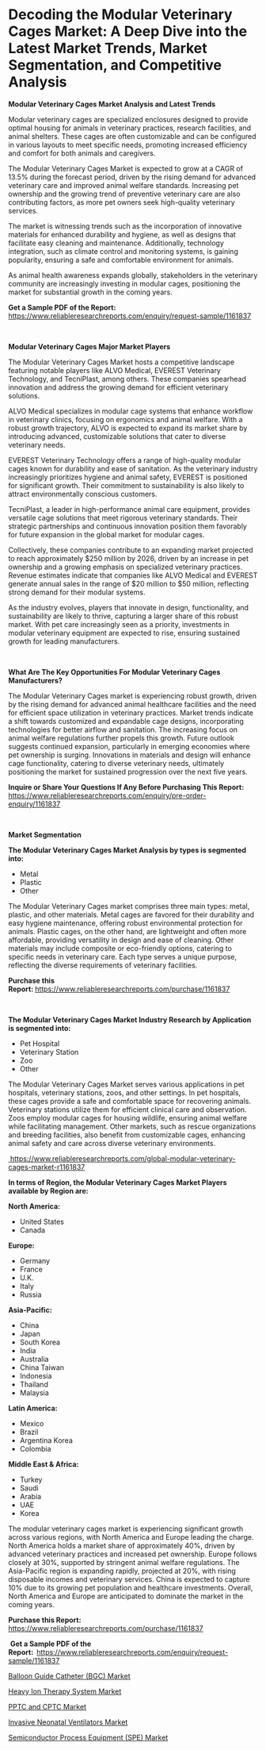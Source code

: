 <p><h1>Decoding the Modular Veterinary Cages Market: A Deep Dive into the Latest Market Trends, Market Segmentation, and Competitive Analysis</h1></p><p><strong>Modular Veterinary Cages Market Analysis and Latest Trends</strong></p>
<p><p>Modular veterinary cages are specialized enclosures designed to provide optimal housing for animals in veterinary practices, research facilities, and animal shelters. These cages are often customizable and can be configured in various layouts to meet specific needs, promoting increased efficiency and comfort for both animals and caregivers. </p><p>The Modular Veterinary Cages Market is expected to grow at a CAGR of 13.5% during the forecast period, driven by the rising demand for advanced veterinary care and improved animal welfare standards. Increasing pet ownership and the growing trend of preventive veterinary care are also contributing factors, as more pet owners seek high-quality veterinary services. </p><p>The market is witnessing trends such as the incorporation of innovative materials for enhanced durability and hygiene, as well as designs that facilitate easy cleaning and maintenance. Additionally, technology integration, such as climate control and monitoring systems, is gaining popularity, ensuring a safe and comfortable environment for animals. </p><p>As animal health awareness expands globally, stakeholders in the veterinary community are increasingly investing in modular cages, positioning the market for substantial growth in the coming years.</p></p>
<p><strong>Get a Sample PDF of the Report:&nbsp;</strong> <a href="https://www.reliableresearchreports.com/enquiry/request-sample/1161837?utm_campaign=24&utm_medium=2&utm_source=Github&utm_content=ia&utm_term=12102024&utm_id=modular-veterinary-cages">https://www.reliableresearchreports.com/enquiry/request-sample/1161837</a></p>
<p>&nbsp;</p>
<p><strong>Modular Veterinary Cages Major Market Players</strong></p>
<p><p>The Modular Veterinary Cages Market hosts a competitive landscape featuring notable players like ALVO Medical, EVEREST Veterinary Technology, and TecniPlast, among others. These companies spearhead innovation and address the growing demand for efficient veterinary solutions.</p><p>ALVO Medical specializes in modular cage systems that enhance workflow in veterinary clinics, focusing on ergonomics and animal welfare. With a robust growth trajectory, ALVO is expected to expand its market share by introducing advanced, customizable solutions that cater to diverse veterinary needs.</p><p>EVEREST Veterinary Technology offers a range of high-quality modular cages known for durability and ease of sanitation. As the veterinary industry increasingly prioritizes hygiene and animal safety, EVEREST is positioned for significant growth. Their commitment to sustainability is also likely to attract environmentally conscious customers.</p><p>TecniPlast, a leader in high-performance animal care equipment, provides versatile cage solutions that meet rigorous veterinary standards. Their strategic partnerships and continuous innovation position them favorably for future expansion in the global market for modular cages.</p><p>Collectively, these companies contribute to an expanding market projected to reach approximately $250 million by 2026, driven by an increase in pet ownership and a growing emphasis on specialized veterinary practices. Revenue estimates indicate that companies like ALVO Medical and EVEREST generate annual sales in the range of $20 million to $50 million, reflecting strong demand for their modular systems.</p><p>As the industry evolves, players that innovate in design, functionality, and sustainability are likely to thrive, capturing a larger share of this robust market. With pet care increasingly seen as a priority, investments in modular veterinary equipment are expected to rise, ensuring sustained growth for leading manufacturers.</p></p>
<p>&nbsp;</p>
<p><strong>What Are The Key Opportunities For Modular Veterinary Cages Manufacturers?</strong></p>
<p><p>The Modular Veterinary Cages market is experiencing robust growth, driven by the rising demand for advanced animal healthcare facilities and the need for efficient space utilization in veterinary practices. Market trends indicate a shift towards customized and expandable cage designs, incorporating technologies for better airflow and sanitation. The increasing focus on animal welfare regulations further propels this growth. Future outlook suggests continued expansion, particularly in emerging economies where pet ownership is surging. Innovations in materials and design will enhance cage functionality, catering to diverse veterinary needs, ultimately positioning the market for sustained progression over the next five years.</p></p>
<p><strong>Inquire or Share Your Questions If Any Before Purchasing This Report:</strong> <a href="https://www.reliableresearchreports.com/enquiry/pre-order-enquiry/1161837?utm_campaign=24&utm_medium=2&utm_source=Github&utm_content=ia&utm_term=12102024&utm_id=modular-veterinary-cages">https://www.reliableresearchreports.com/enquiry/pre-order-enquiry/1161837</a></p>
<p>&nbsp;</p>
<p><strong>Market Segmentation</strong></p>
<p><strong>The Modular Veterinary Cages Market Analysis by types is segmented into:</strong></p>
<p><ul><li>Metal</li><li>Plastic</li><li>Other</li></ul></p>
<p><p>The Modular Veterinary Cages market comprises three main types: metal, plastic, and other materials. Metal cages are favored for their durability and easy hygiene maintenance, offering robust environmental protection for animals. Plastic cages, on the other hand, are lightweight and often more affordable, providing versatility in design and ease of cleaning. Other materials may include composite or eco-friendly options, catering to specific needs in veterinary care. Each type serves a unique purpose, reflecting the diverse requirements of veterinary facilities.</p></p>
<p><strong>Purchase this Report:&nbsp;</strong><a href="https://www.reliableresearchreports.com/purchase/1161837?utm_campaign=24&utm_medium=2&utm_source=Github&utm_content=ia&utm_term=12102024&utm_id=modular-veterinary-cages">https://www.reliableresearchreports.com/purchase/1161837</a></p>
<p>&nbsp;</p>
<p><strong>The Modular Veterinary Cages Market Industry Research by Application is segmented into:</strong></p>
<p><ul><li>Pet Hospital</li><li>Veterinary Station</li><li>Zoo</li><li>Other</li></ul></p>
<p><p>The Modular Veterinary Cages Market serves various applications in pet hospitals, veterinary stations, zoos, and other settings. In pet hospitals, these cages provide a safe and comfortable space for recovering animals. Veterinary stations utilize them for efficient clinical care and observation. Zoos employ modular cages for housing wildlife, ensuring animal welfare while facilitating management. Other markets, such as rescue organizations and breeding facilities, also benefit from customizable cages, enhancing animal safety and care across diverse veterinary environments.</p></p>
<p><a href="https://www.reliableresearchreports.com/global-modular-veterinary-cages-market-r1161837?utm_campaign=24&utm_medium=2&utm_source=Github&utm_content=ia&utm_term=12102024&utm_id=modular-veterinary-cages">&nbsp;https://www.reliableresearchreports.com/global-modular-veterinary-cages-market-r1161837</a></p>
<p><strong>In terms of Region, the Modular Veterinary Cages Market Players available by Region are:</strong></p>
<p>
    <p> <strong> North America: </strong>
        <ul>
            <li>United States</li>
            <li>Canada</li>
        </ul>
        </p> 
    <p> <strong> Europe: </strong>
        <ul>
            <li>Germany</li>
            <li>France</li>
            <li>U.K.</li>
            <li>Italy</li>
            <li>Russia</li>
        </ul>
        </p> 
    <p> <strong> Asia-Pacific: </strong>
        <ul>
            <li>China</li>
            <li>Japan</li>
            <li>South Korea</li>
            <li>India</li>
            <li>Australia</li>
            <li>China Taiwan</li>
            <li>Indonesia</li>
            <li>Thailand</li>
            <li>Malaysia</li>
        </ul>
        </p> 
    <p> <strong> Latin America: </strong>
        <ul>
            <li>Mexico</li>
            <li>Brazil</li>
            <li>Argentina Korea</li>
            <li>Colombia</li>
        </ul>
        </p> 
    <p> <strong> Middle East & Africa: </strong>
        <ul>
            <li>Turkey</li>
            <li>Saudi</li>
            <li>Arabia</li>
            <li>UAE</li>
            <li>Korea</li>
        </ul>
    </p>
    </p>
<p><p>The modular veterinary cages market is experiencing significant growth across various regions, with North America and Europe leading the charge. North America holds a market share of approximately 40%, driven by advanced veterinary practices and increased pet ownership. Europe follows closely at 30%, supported by stringent animal welfare regulations. The Asia-Pacific region is expanding rapidly, projected at 20%, with rising disposable incomes and veterinary services. China is expected to capture 10% due to its growing pet population and healthcare investments. Overall, North America and Europe are anticipated to dominate the market in the coming years.</p></p>
<p><strong>Purchase this Report: </strong><a href="https://www.reliableresearchreports.com/purchase/1161837?utm_campaign=24&utm_medium=2&utm_source=Github&utm_content=ia&utm_term=12102024&utm_id=modular-veterinary-cages">https://www.reliableresearchreports.com/purchase/1161837</a></p>
<p>&nbsp;<strong>Get a Sample PDF of the Report:&nbsp;&nbsp;</strong><a href="https://www.reliableresearchreports.com/enquiry/request-sample/1161837?utm_campaign=24&utm_medium=2&utm_source=Github&utm_content=ia&utm_term=12102024&utm_id=modular-veterinary-cages">https://www.reliableresearchreports.com/enquiry/request-sample/1161837</a></p>
<p><strong></strong></p>
<p><p><a href="https://github.com/maniehilp9ib/Market-Research-Report-List-1/blob/main/balloon-guide-catheter-bgc-market.md?utm_campaign=24&utm_medium=2&utm_source=Github&utm_content=ia&utm_term=12102024&utm_id=modular-veterinary-cages">Balloon Guide Catheter (BGC) Market</a></p><p><a href="https://github.com/burdgexaraeqn/Market-Research-Report-List-1/blob/main/heavy-ion-therapy-system-market.md?utm_campaign=24&utm_medium=2&utm_source=Github&utm_content=ia&utm_term=12102024&utm_id=modular-veterinary-cages">Heavy Ion Therapy System Market</a></p><p><a href="https://www.linkedin.com/pulse/pptc-cptc-landscape-product-spectrum-market-trajectories-2024-2031-2vnge?utm_campaign=24&utm_medium=2&utm_source=Github&utm_content=ia&utm_term=12102024&utm_id=modular-veterinary-cages">PPTC and CPTC Market</a></p><p><a href="https://www.linkedin.com/pulse/global-invasive-neonatal-ventilators-market-pulse-trends-zw6ec?utm_campaign=24&utm_medium=2&utm_source=Github&utm_content=ia&utm_term=12102024&utm_id=modular-veterinary-cages">Invasive Neonatal Ventilators Market</a></p><p><a href="https://www.linkedin.com/pulse/global-semiconductor-process-equipment-spe-nexus-sector-s678e?utm_campaign=24&utm_medium=2&utm_source=Github&utm_content=ia&utm_term=12102024&utm_id=modular-veterinary-cages">Semiconductor Process Equipment (SPE) Market</a></p></p>